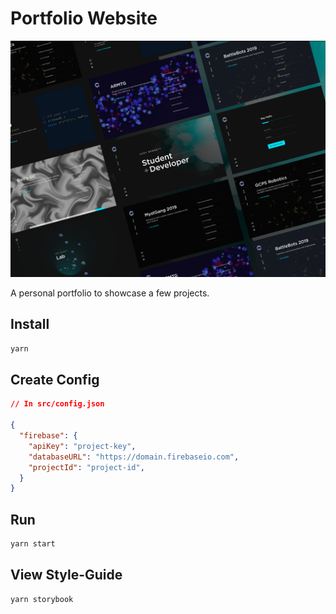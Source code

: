 # Portfolio Website

![Site preview](/preview.png)

A personal portfolio to showcase a few projects.

## Install

```bash
yarn
```

## Create Config

```json
// In src/config.json

{
  "firebase": {
    "apiKey": "project-key",
    "databaseURL": "https://domain.firebaseio.com",
    "projectId": "project-id",
  }
}
```


## Run

```bash
yarn start
```

## View Style-Guide

```bash
yarn storybook
```
